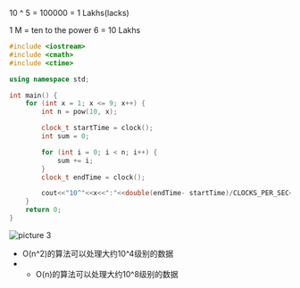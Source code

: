 10 ^ 5 = 100000 = 1 Lakhs(lacks)

1 M = ten to the power 6 = 10 Lakhs


```cpp
#include <iostream>
#include <cmath>
#include <ctime>

using namespace std;

int main() {
    for (int x = 1; x <= 9; x++) {
        int n = pow(10, x);

        clock_t startTime = clock();
        int sum = 0;

        for (int i = 0; i < n; i++) {
            sum += i;
        }
        clock_t endTime = clock();

        cout<<"10^"<<x<<":"<<double(endTime- startTime)/CLOCKS_PER_SEC<<" s"<<endl;
    }
    return 0;
}
```

![picture 3](https://i.loli.net/2021/10/23/zJbHns4WCOFlvL8.png)  

- O(n^2)的算法可以处理大约10^4级别的数据
- - O(n)的算法可以处理大约10^8级别的数据
